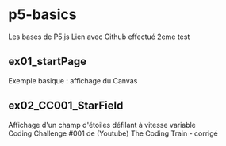 # p5-basics
Les bases de P5.js
Lien avec Github effectué 2eme test

## ex01_startPage
Exemple basique : affichage du Canvas

## ex02_CC001_StarField
Affichage d'un champ d'étoiles défilant à vitesse variable  
Coding Challenge #001 de (Youtube) The Coding Train - corrigé
